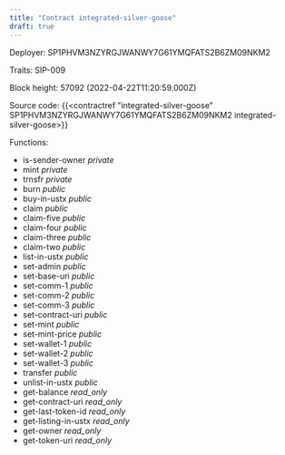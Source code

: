 ```yaml
---
title: "Contract integrated-silver-goose"
draft: true
---
```

Deployer: SP1PHVM3NZYRGJWANWY7G61YMQFATS2B6ZM09NKM2

Traits:
SIP-009 



Block height: 57092 (2022-04-22T11:20:59.000Z)

Source code: {{<contractref "integrated-silver-goose" SP1PHVM3NZYRGJWANWY7G61YMQFATS2B6ZM09NKM2 integrated-silver-goose>}}

Functions:

* is-sender-owner _private_
* mint _private_
* trnsfr _private_
* burn _public_
* buy-in-ustx _public_
* claim _public_
* claim-five _public_
* claim-four _public_
* claim-three _public_
* claim-two _public_
* list-in-ustx _public_
* set-admin _public_
* set-base-uri _public_
* set-comm-1 _public_
* set-comm-2 _public_
* set-comm-3 _public_
* set-contract-uri _public_
* set-mint _public_
* set-mint-price _public_
* set-wallet-1 _public_
* set-wallet-2 _public_
* set-wallet-3 _public_
* transfer _public_
* unlist-in-ustx _public_
* get-balance _read_only_
* get-contract-uri _read_only_
* get-last-token-id _read_only_
* get-listing-in-ustx _read_only_
* get-owner _read_only_
* get-token-uri _read_only_
